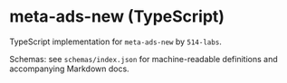 # meta-ads-new (TypeScript)

TypeScript implementation for `meta-ads-new` by `514-labs`.

Schemas: see `schemas/index.json` for machine-readable definitions and accompanying Markdown docs.
